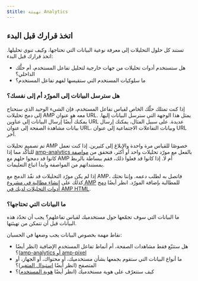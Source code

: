 ```yaml
---
$title: تهيئة Analytics
---
```


## اتخذ قرارك قبل البدء

تستند كل حلول التحليلات إلى معرفة نوعية البيانات التي تحتاجها،
وكيف تنوي تحليلها. اتخذ قرارك قبل البدء:

* هل ستستخدم أدوات تحليلات من جهات خارجية لتحليل تفاعل المستخدم،
أم حلَّك الداخلي؟
* ما سلوكيات المستخدم التي ستقيسها لفهم تفاعل المستخدم؟

### هل سترسل البيانات إلى المورّد أم إلى نفسك؟

إذا كنت تمتلك حلّك الخاص لقياس تفاعل المستخدم،
فإن الشيء الوحيد الذي ستحتاج إلى دمج تحليلات AMP معه هو عنوان URL.
يمثل هذا الوجهة التي سترسل البيانات إليها.
يمكنك أيضًا إرسال البيانات إلى عناوين URL عديدة.
على سبيل المثال، يمكنك إرسال بيانات مشاهدة الصفحة إلى عنوان URL،
وبيانات التفاعلات الاجتماعية إلى عنوان URL آخر.

تم تصميم تحليلات AMP خصوصًا للقياس مرة واحدة والإبلاغ إلى كثيرين.
إذا كنت تعمل بالفعل مع مورّد تحليلات واحد أو أكثر،
فتحقق من
[مواصفة <span dir="ltr" class="nowrap">amp-analytics</span>](../../../../documentation/components/reference/amp-analytics.md)
للتأكّد مما إذا كانوا قد دمجوا حلهم مع AMP أم لا.
إذا كانوا قد فعلوا ذلك، فقم ببساطة بالربط بمستنداتهم من المواصفة
وابدأ اتباع التعليمات.

إذا لم يكن مورّد التحليلات قد نفّذ الدمج مع AMP،
فاتصل به لطلب دعمه.
وإننا نحثك كذلك على [إنشاء مطالبة في مشروع AMP](https://github.com/ampproject/amphtml/issues/new)
للمطالبة بإضافة المورّد.
انظر أيضًا
[دمج أدوات التحليلات لديك في <span dir="ltr" class="nowrap">AMP HTML</span>](https://github.com/ampproject/amphtml/blob/master/extensions/amp-analytics/integrating-analytics.md).

### ما البيانات التي تحتاجها؟

ما البيانات التي سوف تجمّعها حول مستخدميك لقياس تفاعلهم؟
يجب أن تحدّد هذه البيانات قبل أن تتمكن من تهيئتها.

نقاط مهمة بخصوص البيانات يجب وضعها في الحسبان:

* هل ستتبّع فقط مشاهدات الصفحة، أم أنماط تفاعل المستخدم الإضافية
(انظر أيضًا [<span dir="ltr" class="nowrap">amp-pixel</span> أو <span dir="ltr" class="nowrap">amp-analytics</span>](analytics_basics.md#use-amp-pixel-or-amp-analytics))؟
* ما أنواع البيانات التي ستقوم بجمعها بشأن مستخدميك، أو محتواك،
أو الجهاز، أو المتصفح (انظر أيضًا [استبدال المتغير](analytics_basics.md#variable-substitution))؟
* كيف ستتعرّف على هوية مستخدميك (انظر أيضًا [هوية المستخدم](analytics_basics.md#user-identification))؟
